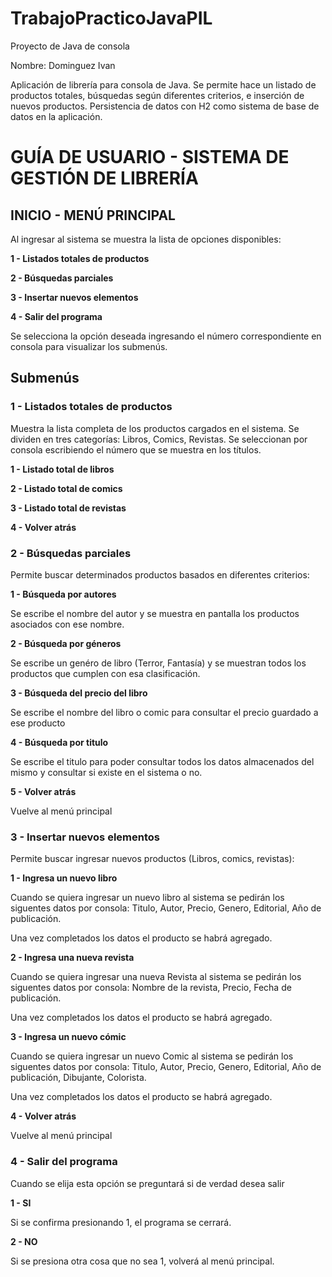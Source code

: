 # TrabajoPracticoJavaPIL
Proyecto de Java de consola

Nombre: Dominguez Ivan

Aplicación de librería para consola de Java. Se permite hace un listado de productos totales, búsquedas según diferentes criterios, e inserción de nuevos productos. Persistencia de datos con H2 como sistema de base de datos en la aplicación.


# GUÍA DE USUARIO - SISTEMA DE GESTIÓN DE LIBRERÍA

## INICIO - MENÚ PRINCIPAL

Al ingresar al sistema se muestra la lista de opciones disponibles:

**1 - Listados totales de productos**

**2 - Búsquedas parciales**

**3 - Insertar nuevos elementos**

**4 - Salir del programa**

Se selecciona la opción deseada ingresando el número correspondiente en consola para visualizar los submenús.

## Submenús

### 1 - Listados totales de productos

Muestra la lista completa de los productos cargados en el sistema. Se dividen en tres categorías: Libros, Comics, Revistas. Se seleccionan por consola escribiendo el número que se muestra en los títulos.

  **1 - Listado total de libros**
  
  **2 - Listado total de comics**
  
 **3 - Listado total de revistas**
  
  **4 - Volver atrás**


### 2 - Búsquedas parciales

Permite buscar determinados productos basados en diferentes criterios:
  
  **1 - Búsqueda por autores**
  
   Se escribe el nombre del autor y se muestra en pantalla los productos asociados con ese nombre.
   
  **2 - Búsqueda por géneros**
  
   Se escribe un genéro de libro (Terror, Fantasía) y se muestran todos los productos que cumplen con esa clasificación.
                    
 **3 - Búsqueda del precio del libro**
  
   Se escribe el nombre del libro o comic para consultar el precio guardado a ese producto
   
  **4 - Búsqueda por titulo**
  
   Se escribe el titulo para poder consultar todos los datos almacenados del mismo y consultar si existe en el sistema o no.
   
  **5 - Volver atrás**
  
   Vuelve al menú principal

### 3 - Insertar nuevos elementos

Permite buscar ingresar nuevos productos (Libros, comics, revistas):

   **1 - Ingresa un nuevo libro**
    
   Cuando se quiera ingresar un nuevo libro al sistema se pedirán los siguentes datos por consola: Titulo, Autor, Precio, Genero, Editorial, Año de publicación. 
    
   Una vez completados los datos el producto se habrá agregado.
     
   **2 - Ingresa una nueva revista**
   
   Cuando se quiera ingresar una nueva Revista al sistema se pedirán los siguentes datos por consola: Nombre de la revista, Precio, Fecha de publicación.
      
   Una vez completados los datos el producto se habrá agregado.
     
   **3 - Ingresa un nuevo cómic**
   
   Cuando se quiera ingresar un nuevo Comic al sistema se pedirán los siguentes datos por consola: Titulo, Autor, Precio, Genero, Editorial, Año de publicación, Dibujante, Colorista. 
     
   Una vez completados los datos el producto se habrá agregado.
     
   **4 - Volver atrás**
   
   Vuelve al menú principal
     
### 4 - Salir del programa

 Cuando se elija esta opción se preguntará si de verdad desea salir
 
 **1 - SI** 
 
   Si se confirma presionando 1, el programa se cerrará.
 
 **2 - NO**
 
   Si se presiona otra cosa que no sea 1, volverá al menú principal.

